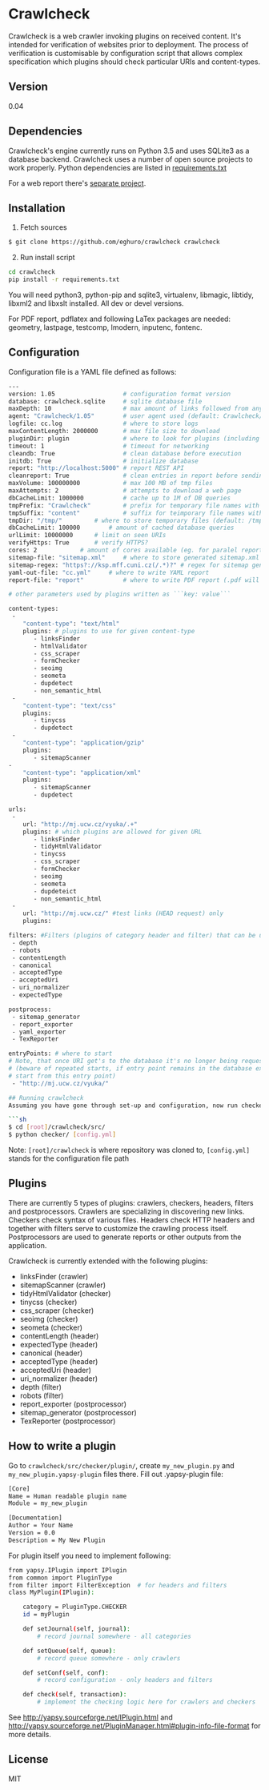 # Crawlcheck

Crawlcheck is a web crawler invoking plugins on received content.
It's intended for verification of websites prior to deployment.
The process of verification is customisable by configuration script that allows
complex specification which plugins should check particular URIs and
content-types.


## Version

0.04

## Dependencies

Crawlcheck's engine currently runs on Python 3.5 and uses SQLite3 as a
database backend. Crawlcheck uses a number of open source projects to work
properly. Python dependencies are listed in
[requirements.txt](https://github.com/eghuro/crawlcheck/blob/master/requirements.txt)

For a web report there's [separate project](https://github.com/eghuro/crawlcheck-report).

## Installation

1) Fetch sources

```sh
$ git clone https://github.com/eghuro/crawlcheck crawlcheck
```

2) Run install script

```sh
cd crawlcheck
pip install -r requirements.txt
```

You will need python3, python-pip and sqlite3, virtualenv, libmagic, libtidy,
libxml2 and libxslt installed. All dev or devel versions.

For PDF report, pdflatex and following LaTex packages are needed: geometry,
lastpage, testcomp, lmodern, inputenc, fontenc.

## Configuration

Configuration file is a YAML file defined as follows:

```sh
---
version: 1.05                   # configuration format version
database: crawlcheck.sqlite     # sqlite database file
maxDepth: 10                    # max amount of links followed from any entry point (default: unlimited)
agent: "Crawlcheck/1.05"        # user agent used (default: Crawlcheck/1.05)
logfile: cc.log                 # where to store logs
maxContentLength: 2000000       # max file size to download
pluginDir: plugin               # where to look for plugins (including subfolders, default: 'plugin')
timeout: 1                      # timeout for networking
cleandb: True                   # clean database before execution
initdb: True                    # initialize database
report: "http://localhost:5000" # report REST API
cleanreport: True               # clean entries in report before sending current
maxVolume: 100000000            # max 100 MB of tmp files
maxAttempts: 2                  # attempts to download a web page
dbCacheLimit: 1000000           # cache up to 1M of DB queries
tmpPrefix: "Crawlcheck"         # prefix for temporary file names with downloaded content
tmpSuffix: "content"            # suffix for teimporary file names with downloaded content
tmpDir: "/tmp/"			# where to store temporary files (default: /tmp/)
dbCacheLimit: 100000		# amount of cached database queries
urlLimit: 10000000		# limit on seen URIs
verifyHttps: True		# verify HTTPS?
cores: 2			# amount of cores available (eg. for paralel report payload generation)
sitemap-file: "sitemap.xml"     # where to store generated sitemap.xml
sitemap-regex: "https?://ksp.mff.cuni.cz(/.*)?" # regex for sitemap generator
yaml-out-file: "cc.yml"		# where to write YAML report
report-file: "report"           # where to write PDF report (.pdf will be added automatically)

# other parameters used by plugins written as ```key: value```

content-types:
 -
    "content-type": "text/html"
    plugins: # plugins to use for given content-type
       - linksFinder
       - htmlValidator
       - css_scraper
       - formChecker
       - seoimg
       - seometa
       - dupdetect
       - non_semantic_html
 -
    "content-type": "text/css"
    plugins:
       - tinycss
       - dupdetect
 -
    "content-type": "application/gzip"
    plugins:
       - sitemapScanner
-
    "content-type": "application/xml"
    plugins:
       - sitemapScanner
       - dupdetect

urls:
 -
    url: "http://mj.ucw.cz/vyuka/.+"
    plugins: # which plugins are allowed for given URL
       - linksFinder
       - tidyHtmlValidator
       - tinycss
       - css_scraper
       - formChecker
       - seoimg
       - seometa
       - dupdeteict
       - non_semantic_html
 -
    url: "http://mj.ucw.cz/" #test links (HEAD request) only
    plugins:

filters: #Filters (plugins of category header and filter) that can be used
 - depth
 - robots
 - contentLength
 - canonical
 - acceptedType
 - acceptedUri
 - uri_normalizer
 - expectedType

postprocess:
 - sitemap_generator
 - report_exporter
 - yaml_exporter
 - TexReporter

entryPoints: # where to start
# Note, that once URI get's to the database it's no longer being requested
# (beware of repeated starts, if entry point remains in the database execution won't
# start from this entry point)
 - "http://mj.ucw.cz/vyuka/"

## Running crawlcheck
Assuming you have gone through set-up and configuration, now run checker:

```sh
$ cd [root]/crawlcheck/src/
$ python checker/ [config.yml]
```

Note: ```[root]/crawlcheck``` is where repository was cloned to, ```[config.yml]``` stands for the configuration file path

## Plugins

There are currently 5 types of plugins: crawlers, checkers, headers, filters and postprocessors. Crawlers are specializing in discovering new links. Checkers check syntax of various files. Headers check HTTP headers and together with filters serve to customize the crawling process itself. Postprocessors are used to generate reports or other outputs from the application.

Crawlcheck is currently extended with the following plugins:

* linksFinder (crawler)
* sitemapScanner (crawler)
* tidyHtmlValidator (checker)
* tinycss (checker)
* css_scraper (checker)
* seoimg (checker)
* seometa (checker)
* contentLength (header)
* expectedType (header)
* canonical (header)
* acceptedType (header)
* acceptedUri (header)
* uri_normalizer (header)
* depth (filter)
* robots (filter)
* report_exporter (postprocessor)
* sitemap_generator (postprocessor)
* TexReporter (postprocessor)

## How to write a plugin

Go to ``crawlcheck/src/checker/plugin/``, create ``my_new_plugin.py`` and ``my_new_plugin.yapsy-plugin`` files there.
Fill out .yapsy-plugin file:

```sh
[Core]
Name = Human readable plugin name
Module = my_new_plugin

[Documentation]
Author = Your Name
Version = 0.0
Description = My New Plugin
```

For plugin itself you need to implement following:

```sh
from yapsy.IPlugin import IPlugin
from common import PluginType
from filter import FilterException  # for headers and filters
class MyPlugin(IPlugin):

    category = PluginType.CHECKER
    id = myPlugin

    def setJournal(self, journal):
        # record journal somewhere - all categories

    def setQueue(self, queue):
        # record queue somewhere - only crawlers

    def setConf(self, conf):
        # record configuration - only headers and filters

    def check(self, transaction):
        # implement the checking logic here for crawlers and checkers
```

See http://yapsy.sourceforge.net/IPlugin.html and http://yapsy.sourceforge.net/PluginManager.html#plugin-info-file-format for more details.

## License

MIT
